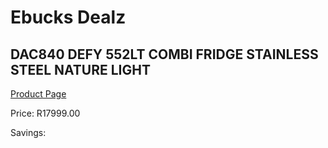 
# Ebucks Dealz
## DAC840 DEFY 552LT COMBI FRIDGE STAINLESS STEEL NATURE LIGHT
[Product Page](https://www.ebucks.com/web/shop/productSelected.do?prodId=1227488426&catId=704986856)

Price: R17999.00

Savings: 


	